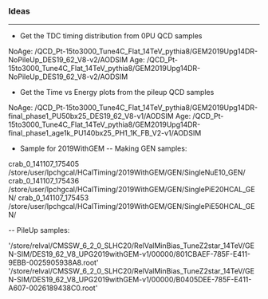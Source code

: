 ### Ideas

---------------------------------------

- Get the TDC timing distribution from 0PU QCD samples
>
NoAge: /QCD_Pt-15to3000_Tune4C_Flat_14TeV_pythia8/GEM2019Upg14DR-NoPileUp_DES19_62_V8-v2/AODSIM
Age: /QCD_Pt-15to3000_Tune4C_Flat_14TeV_pythia8/GEM2019Upg14DR-NoPileUp_DES19_62_V8-v2/AODSIM
>
- Get the Time vs Energy plots from the pileup QCD samples
>
NoAge: /QCD_Pt-15to3000_Tune4C_Flat_14TeV_pythia8/GEM2019Upg14DR-final_phase1_PU50bx25_DES19_62_V8-v1/AODSIM
Age: /QCD_Pt-15to3000_Tune4C_Flat_14TeV_pythia8/GEM2019Upg14DR-final_phase1_age1k_PU140bx25_PH1_1K_FB_V2-v1/AODSIM
>

- Sample for 2019WithGEM 
-- Making GEN samples:
>
crab_0_141107_175405 /store/user/lpchgcal/HCalTiming/2019WithGEM/GEN/SingleNuE10_GEN/
crab_0_141107_175436 /store/user/lpchgcal/HCalTiming/2019WithGEM/GEN/SinglePiE20HCAL_GEN/
crab_0_141107_175453 /store/user/lpchgcal/HCalTiming/2019WithGEM/GEN/SinglePiE50HCAL_GEN/
>
-- PileUp samples:
>
'/store/relval/CMSSW_6_2_0_SLHC20/RelValMinBias_TuneZ2star_14TeV/GEN-SIM/DES19_62_V8_UPG2019withGEM-v1/00000/801CBAEF-785F-E411-9EBB-0025905938A8.root'
'/store/relval/CMSSW_6_2_0_SLHC20/RelValMinBias_TuneZ2star_14TeV/GEN-SIM/DES19_62_V8_UPG2019withGEM-v1/00000/B0405DEE-785F-E411-A607-0026189438C0.root'
>


